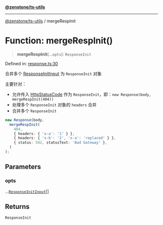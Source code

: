 [**@zenstone/ts-utils**](../README.md)

***

[@zenstone/ts-utils](../globals.md) / mergeRespInit

# Function: mergeRespInit()

> **mergeRespInit**(...`opts`): `ResponseInit`

Defined in: [response.ts:30](https://github.com/janpoem/ts-utils/blob/0cd4777c12ff7de2b512ea29cc29419037e8cb6f/src/http/response.ts#L30)

合并多个 [ResponseInitInput](../type-aliases/ResponseInitInput.md) 为 `ResponseInit` 对象

主要针对：
- 允许传入 [HttpStatusCode](../type-aliases/HttpStatusCode.md) 作为 `ResponseInit`，即：`new Response(body, mergeRespInit(404))`
- 处理多个 `ResponseInit` 对象的 `headers` 合并
- 合并多个 `ResponseInit`

```ts
new Response(body, 
  mergeRespInit(
    404,
    { headers: { 'x-a': '1' } },
    { headers: { 'x-b': '2', 'x-a': 'replaced' } },
    { status: 502, statusText: 'Bad Gateway' },
  )
);
```

## Parameters

### opts

...[`ResponseInitInput`](../type-aliases/ResponseInitInput.md)[]

## Returns

`ResponseInit`
